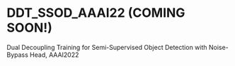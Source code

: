 # DDT_SSOD_AAAI22 (COMING SOON!)
Dual Decoupling Training for Semi-Supervised Object Detection with Noise-Bypass Head, AAAI2022
